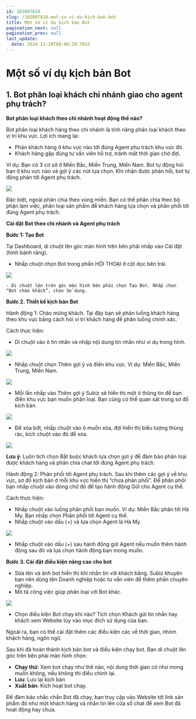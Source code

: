 ```yaml
---
id: 102007810
slug: /102007810-mot-so-vi-du-kich-ban-bot
title: Một số ví dụ kịch bản Bot
pagination_next: null
pagination_prev: null
last_update:
  date: 2024-12-30T08:06:39.765Z
---
```


# Một số ví dụ kịch bản Bot 

## 1. Bot phân loại khách chi nhánh giao cho agent phụ trách? 


**Bot phân loại khách theo chi nhánh hoạt động thế nào?**

Bot phân loại khách hàng theo chi nhánh là tính năng phân loại khách theo vị trí khu vực. Lợi ích mang lại: 

- Phân khách hàng ở khu vực nào tới đúng Agent phụ trách khu vực đó.
- Khách hàng gặp đúng tư vấn viên hỗ trợ, tránh mất thời gian chờ đợi.

Ví dụ: Bạn có 3 cơ sở ở Miền Bắc, Miền Trung, Miền Nam. Bot tự động hỏi bạn ở khu vực nào và gợi ý các nút lựa chọn. Khi nhận được phản hồi, bot tự động phân tới Agent phụ trách. 


![](https://vcdn.subiz-cdn.com/file/40515e7b521ec583b786a6f530e55b784cbb996f2da584849cc14e9ddf5c314c_acpxkgumifuoofoosble)


Đặc biệt, ngoài phân chia theo vùng miền. Bạn có thể phân chia theo bộ phận làm việc, phân loại sản phẩm để khách hàng lựa chọn và phân phối tới đúng Agent phụ trách. 

**Cài đặt Bot theo chi nhánh và Agent phụ trách**

**Bước 1: Tạo Bot**

Tại Dashboard, di chuột lên góc màn hình trên bên phải nhấp vào Cài đặt (hình bánh răng). 

- Nhấp chuột chọn Bot trong phần HỘI THOẠI ở cột dọc bên trái.


![](https://vcdn.subiz-cdn.com/file/ce64b5a680d2a22d8aa7fe7f208ce2c569553ef5d784b21cee3a0b9525728d45_acpxkgumifuoofoosble)


    - Di chuột lên trên góc màn hình bên phải chọn Tạo Bot. Nhấp chọn “Bot chào khách”, chọn Sử dụng.

**Bước 2. Thiết kế kịch bản Bot**

Hành động 1: Chào mừng khách. Tại đây bạn sẽ phân luồng khách hàng theo khu vực bằng cách hỏi vị trí khách hàng để phân luồng chính xác. 

Cách thực hiện: 

- Di chuột vào ô tin nhắn và nhập nội dung tin nhắn như ví dụ trong hình.


![](https://vcdn.subiz-cdn.com/file/2e44750e97ee626b24959dd7aa62288e9e6f600ab0e9f7b2902e3663aa8e5e69_acpxkgumifuoofoosble)


- Nhấp chuột chọn Thêm gợi ý và điền khu vực. Ví dụ: Miền Bắc, Miền Trung, Miền Nam.


![](https://vcdn.subiz-cdn.com/file/fecad7c1ed6902232fa842196b23f25a9af20120945aa89b6793311ae4881ae7_acpxkgumifuoofoosble)


- Mỗi lần nhấp vào Thêm gợi ý Subiz sẽ hiển thị một ô thông tin để bạn điền khu vực bạn muốn phân loại. Bạn cũng có thể quan sát trong sơ đồ kịch bản.


![](https://vcdn.subiz-cdn.com/file/bbeef0b24f2adc51102623259cadff7bab15b972000e306a62d54c59516d042b_acpxkgumifuoofoosble)


- Để xóa bớt, nhấp chuột vào ô muốn xóa, đợi hiển thị biểu tượng thùng rác, kích chuột vào đó để xóa.


![](https://vcdn.subiz-cdn.com/file/506937060f6f52676ea4eb556e4597941f416c13e49ac3b2b32a58d464a09e8b_acpxkgumifuoofoosble)


**Lưu ý**: Luôn tích chọn Bắt buộc khách lựa chọn gợi ý để đảm bảo phân loại được khách hàng và phân chia chat tới đúng Agent phụ trách. 

Hành động 2: Phân phối tới Agent phụ trách. Sau khi thêm các gợi ý về khu vực, sơ đồ kịch bản ở mỗi khu vực hiển thị “chưa phân phối”. Để phân phối bạn nhấp chuột vào dòng chữ đó để tạo hành động Gửi cho Agent cụ thể. 

Cách thực hiện: 

- Nhấp chuột vào luồng phân phối bạn muốn. Ví dụ: Miền Bắc phân tới Hà My. Bạn nhấp chọn Phân phối tới Agent cụ thể.
- Nhấp chuột vào dấu (+) và lựa chọn Agent là Hà My.


![](https://vcdn.subiz-cdn.com/file/097ba854ab281d36a9cb013ab36de3210406783d901aeffde47b93c54e92c0e6_acpxkgumifuoofoosble)


- Nhấp chuột vào dấu (+) sau hành động gửi Agent nếu muốn thêm hành động sau đó và lựa chọn hành động bạn mong muốn.

**Bước 3. Cài đặt điều kiện nâng cao cho bot**

- Sửa tên và ảnh bot hiển thị khi nhắn tin với khách bằng. Subiz khuyên bạn nên dùng tên Doanh nghiệp hoặc tư vấn viên để thêm phần chuyên nghiệp.
- Mô tả công việc giúp phân loại với Bot khác.


![](https://vcdn.subiz-cdn.com/file/78237d842dd63f91ea24e8a9a326a02f20b18bed9a03bab066c3d856ab668aba_acpxkgumifuoofoosble)


- Chọn điều kiện Bot chạy khi nào? Tích chọn Khách gửi tin nhắn hay khách xem Website tùy vào mục đích sử dụng của bạn.

Ngoài ra, bạn có thể cài đặt thêm các điều kiện các về thời gian, nhóm khách hàng, ngôn ngữ. 

Sau khi đã hoàn thành kịch bản bot và điều kiện chạy bot. Bạn di chuột lên góc trên bên phải màn hình chọn: 

- **Chạy thử**: Xem bot chạy như thế nào, nội dung thời gian có như mong muốn không, nếu không thì điều chỉnh lại.
- **Lưu**: Lưu lại kịch bản
- **Xuất bản**: Kích hoạt bot chạy.

Để đảm bảo chắc chắn Bot đã chạy, bạn truy cập vào Website tới link sản phẩm đó như một khách hàng và nhắn tin lên cửa sổ chat để xem Bot đã hoạt động hay chưa.